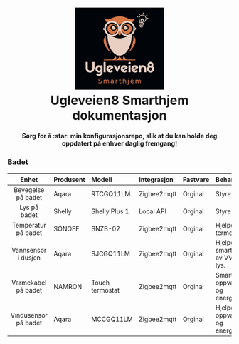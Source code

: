 
<h1 align="center">
  <a name="logo" href="#"><img src="https://github.com/krisdoli/Ugleveien8/blob/main/ugleveien8smarthjem.png" alt="Ugleveien8 Smarthjem" width="200"></a>
  <br>
  Ugleveien8 Smarthjem dokumentasjon
</h1>
<h4 align="center">Sørg for å :star: min konfigurasjonsrepo, slik at du kan holde deg oppdatert på enhver daglig fremgang!</h4>

<h3>Badet</h3>

| Enhet | Produsent | Modell | Integrasjon | Fastvare | Behandling |
| :-:   | :-        | :-     | :-          | :-       | :-         |
|Bevegelse på badet | Aqara | RTCGQ11LM | Zigbee2mqtt | Orginal | Styre lys. |
|Lys på badet | Shelly | Shelly Plus 1 | Local API | Orginal | Styre lys.|
|Temperatur på badet | SONOFF | SNZB-02 |  Zigbee2mqtt | Orginal | Hjelper til termostat. |
|Vannsensor i dusjen | Aqara  | SJCGQ11LM | Zigbee2mqtt | Orginal | Hjelper til smartstyring av VVB og lys. |
|Varmekabel på badet | NAMRON | Touch termostat | Zigbee2mqtt | Orginal | Smart oppvarming  og energisparing | 
|Vindusensor på badet | Aqara | MCCGQ11LM | Zigbee2mqtt | Orginal | Hjelper til oppvarming  og energisparing  |
